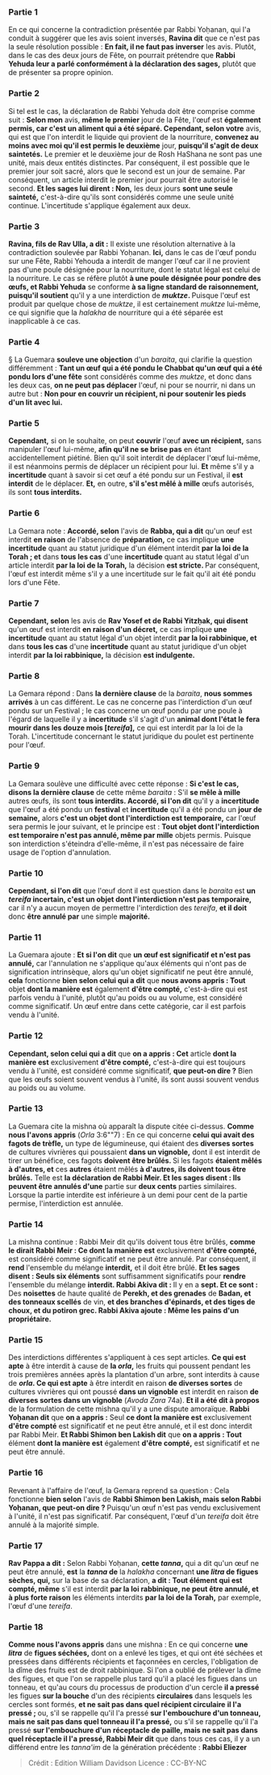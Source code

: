
### Partie 1
En ce qui concerne la contradiction présentée par Rabbi Yoḥanan, qui l'a conduit à suggérer que les avis soient inversés, <b>Ravina dit</b> que ce n'est pas la seule résolution possible : <b>En fait, il ne faut pas inverser</b> les avis. Plutôt, dans le cas des deux jours de Fête, on pourrait prétendre que <b>Rabbi Yehuda leur a parlé conformément à la déclaration des sages,</b> plutôt que de présenter sa propre opinion.

### Partie 2
Si tel est le cas, la déclaration de Rabbi Yehuda doit être comprise comme suit : <b>Selon mon</b> avis, <b>même le premier</b> jour de la Fête, l'œuf est <b>également permis, car c'est un aliment qui a été séparé. Cependant, selon votre</b> avis, qui est que l'on interdit le liquide qui provient de la nourriture, <b>convenez au moins avec moi qu'il est permis le deuxième</b> jour, <b>puisqu'il s'agit de deux saintetés.</b> Le premier et le deuxième jour de Rosh HaShana ne sont pas une unité, mais deux entités distinctes. Par conséquent, il est possible que le premier jour soit sacré, alors que le second est un jour de semaine. Par conséquent, un article interdit le premier jour pourrait être autorisé le second. <b>Et les sages lui dirent : Non,</b> les deux jours <b>sont une seule sainteté,</b> c'est-à-dire qu'ils sont considérés comme une seule unité continue. L'incertitude s'applique également aux deux.

### Partie 3
<b>Ravina, fils de Rav Ulla, a dit :</b> Il existe une résolution alternative à la contradiction soulevée par Rabbi Yoḥanan. <b>Ici,</b> dans le cas de l'œuf pondu sur une Fête, Rabbi Yehouda a interdit de manger l'œuf car il ne provient pas d'une poule désignée pour la nourriture, dont le statut légal est celui de la nourriture. Le cas se réfère plutôt <b>à une poule désignée pour pondre des œufs, et Rabbi Yehuda</b> se conforme <b>à sa ligne standard de <b>raisonnement</b>, puisqu'il soutient</b> qu'il y a une interdiction de <b><i>muktze</i>. </b> Puisque l'œuf est produit par quelque chose de <i>muktze</i>, il est certainement <i>muktze</i> lui-même, ce qui signifie que la <i>halakha</i> de nourriture qui a été séparée est inapplicable à ce cas.

### Partie 4
§ La Guemara <b>souleve une objection</b> d'un <i>baraita</i>, qui clarifie la question différemment : <b>Tant un œuf qui a été pondu le Chabbat qu'un œuf qui a été pondu lors d'une fête</b> sont considérés comme des <i>muktze</i>, et donc dans les deux cas, <b>on ne peut pas déplacer</b> l'œuf, ni pour se nourrir, ni dans un autre but : <b>Non pour en couvrir un récipient, ni pour soutenir les pieds d'un lit avec lui.</b>

### Partie 5
<b>Cependant,</b> si on le souhaite, on peut <b>couvrir</b> l'œuf <b>avec un récipient,</b> sans manipuler l'œuf lui-même, <b>afin qu'il ne se brise pas</b> en étant accidentellement piétiné. Bien qu'il soit interdit de déplacer l'œuf lui-même, il est néanmoins permis de déplacer un récipient pour lui. <b>Et</b> même s'il y a <b>incertitude</b> quant à savoir si cet œuf a été pondu sur un Festival, il <b>est interdit</b> de le déplacer. <b>Et,</b> en outre, <b>s'il s'est mêlé à mille</b> œufs autorisés, ils sont <b>tous interdits.</b>

### Partie 6
La Gemara note : <b>Accordé, selon</b> l'avis de <b>Rabba, qui a dit</b> qu'un œuf est interdit <b>en raison</b> de l'absence de <b>préparation,</b> ce cas implique <b>une incertitude</b> quant au statut juridique d'un élément interdit <b>par la loi de la Torah ; et</b> dans <b>tous les cas</b> d'une <b>incertitude</b> quant au statut légal d'un article interdit <b>par la loi de la Torah,</b> la décision <b>est stricte. </b> Par conséquent, l'œuf est interdit même s'il y a une incertitude sur le fait qu'il ait été pondu lors d'une Fête.

### Partie 7
<b>Cependant, selon</b> les avis de <b>Rav Yosef et de Rabbi Yitzḥak, qui disent</b> qu'un œuf est interdit <b>en raison d'un décret,</b> ce cas implique <b>une incertitude</b> quant au statut légal d'un objet interdit <b>par la loi rabbinique, et</b> dans <b>tous les cas</b> d'une <b>incertitude</b> quant au statut juridique d'un objet interdit <b>par la loi rabbinique,</b> la décision <b>est indulgente. </b>

### Partie 8
La Gemara répond : Dans <b>la dernière clause</b> de la <i>baraita</i>, <b>nous sommes arrivés</b> à un cas différent. Le cas ne concerne pas l'interdiction d'un œuf pondu sur un Festival ; le cas concerne un œuf pondu par une poule à l'égard de laquelle il y a <b>incertitude</b> s'il s'agit d'un <b>animal dont l'état le fera mourir dans les douze mois [<i>tereifa</i>],</b> ce qui est interdit par la loi de la Torah. L'incertitude concernant le statut juridique du poulet est pertinente pour l'œuf.

### Partie 9
La Gemara soulève une difficulté avec cette réponse : <b>Si c'est le cas, disons la dernière clause</b> de cette même <i>baraita</i> : S'il <b>se mêle à mille</b> autres œufs, ils sont <b>tous interdits. Accordé, si l'on dit</b> qu'il y a <b>incertitude</b> que l'œuf a été pondu un <b>festival</b> et <b>incertitude</b> qu'il a été pondu un <b>jour de semaine,</b> alors <b>c'est un objet dont l'interdiction est temporaire,</b> car l'œuf sera permis le jour suivant, et le principe est : <b>Tout objet dont l'interdiction est temporaire n'est pas annulé, même par mille</b> objets permis. Puisque son interdiction s'éteindra d'elle-même, il n'est pas nécessaire de faire usage de l'option d'annulation.

### Partie 10
<b>Cependant, si l'on dit</b> que l'œuf dont il est question dans le <i>baraita</i> est <b>un <i>tereifa</i> incertain, c'est un objet dont l'interdiction n'est pas temporaire,</b> car il n'y a aucun moyen de permettre l'interdiction des <i>tereifa</i>, <b>et il doit</b> donc <b>être annulé par</b> une simple <b>majorité.</b>

### Partie 11
La Guemara ajoute : <b>Et si l'on dit</b> que <b>un œuf est significatif et n'est pas annulé,</b> car l'annulation ne s'applique qu'aux éléments qui n'ont pas de signification intrinsèque, alors qu'un objet significatif ne peut être annulé, <b>cela</b> fonctionne <b>bien selon celui qui a dit</b> que <b>nous avons appris : Tout</b> objet <b>dont la manière est</b> également <b>d'être compté,</b> c'est-à-dire qui est parfois vendu à l'unité, plutôt qu'au poids ou au volume, est considéré comme significatif. Un œuf entre dans cette catégorie, car il est parfois vendu à l'unité.

### Partie 12
<b>Cependant, selon celui qui a dit</b> que <b>on a appris : Cet</b> article <b>dont la manière est</b> exclusivement <b>d'être compté,</b> c'est-à-dire qui est toujours vendu à l'unité, est considéré comme significatif, <b>que peut-on dire ?</b> Bien que les œufs soient souvent vendus à l'unité, ils sont aussi souvent vendus au poids ou au volume.

### Partie 13
La Guemara cite la mishna où apparaît la dispute citée ci-dessus. <b>Comme nous l'avons appris</b> (<i>Orla</i> 3:6""7) : En ce qui concerne <b>celui qui avait des fagots de trèfle,</b> un type de légumineuse, qui étaient des <b>diverses sortes</b> de cultures vivrières qui poussaient <b>dans un vignoble,</b> dont il est interdit de tirer un bénéfice, ces fagots <b>doivent être brûlés. </b> Si les fagots <b>étaient mêlés à d'autres, et</b> ces <b>autres</b> étaient mêlés <b>à d'autres, ils doivent tous être brûlés.</b> Telle est <b>la déclaration de Rabbi Meir. Et les sages disent : Ils peuvent être annulés d'une</b> partie sur <b>deux cents</b> parties similaires. Lorsque la partie interdite est inférieure à un demi pour cent de la partie permise, l'interdiction est annulée.

### Partie 14
La mishna continue : Rabbi Meir dit qu'ils doivent tous être brûlés, <b>comme le dirait Rabbi Meir : Ce dont la manière est</b> exclusivement <b>d'être compté,</b> est considéré comme significatif et ne peut être annulé. Par conséquent, il <b>rend</b> l'ensemble du mélange <b>interdit,</b> et il doit être brûlé. <b>Et les sages disent : Seuls six éléments</b> sont suffisamment significatifs pour <b>rendre</b> l'ensemble du mélange <b>interdit. Rabbi Akiva dit : </b> Il y en a <b>sept. Et ce sont :</b> Des <b>noisettes</b> de haute qualité de <b>Perekh, et des grenades</b> de <b>Badan, et des tonneaux scellés</b> de vin, <b>et des branches d'épinards, et des tiges de choux, et du potiron grec. Rabbi Akiva ajoute : Même les pains d'un propriétaire.</b>

### Partie 15
Des interdictions différentes s'appliquent à ces sept articles. <b>Ce qui est apte</b> à être interdit à cause de <b>la <i>orla</i>,</b> les fruits qui poussent pendant les trois premières années après la plantation d'un arbre, sont interdits à cause de <b><i>orla</i>. Ce qui est apte</b> à être interdit en raison <b>de diverses sortes</b> de cultures vivrières qui ont poussé <b>dans un vignoble</b> est interdit en raison <b>de diverses sortes dans un vignoble</b> (<i>Avoda Zara</i> 74a). <b>Et il a été dit à propos</b> de la formulation de cette mishna qu'il y a une dispute amoraïque. <b>Rabbi Yoḥanan dit</b> que <b>on a appris :</b> Seul <b>ce dont la manière est</b> exclusivement <b>d'être compté</b> est significatif et ne peut être annulé, et il est donc interdit par Rabbi Meir. <b>Et Rabbi Shimon ben Lakish dit</b> que <b>on a appris : Tout</b> élément <b>dont la manière est</b> également <b>d'être compté,</b> est significatif et ne peut être annulé.

### Partie 16
Revenant à l'affaire de l'œuf, la Gemara reprend sa question : Cela fonctionne <b>bien selon</b> l'avis de <b>Rabbi Shimon ben Lakish, mais selon Rabbi Yoḥanan, que peut-on dire ? </b> Puisqu'un œuf n'est pas vendu exclusivement à l'unité, il n'est pas significatif. Par conséquent, l'œuf d'un <i>tereifa</i> doit être annulé à la majorité simple.

### Partie 17
<b>Rav Pappa a dit :</b> Selon Rabbi Yoḥanan, <b>cette <i>tanna</i>,</b> qui a dit qu'un œuf ne peut être annulé, <b>est</b> la <b><i>tanna</i> de</b> la <i>halakha</i> concernant <b>une <i>litra</i> de figues sèches, qui,</b> sur la base de sa déclaration, <b>a dit : Tout élément qui est compté, même</b> s'il est interdit <b>par la loi rabbinique, ne peut être annulé, et à plus forte raison</b> les éléments interdits <b>par la loi de la Torah,</b> par exemple, l'œuf d'une <i>tereifa</i>.

### Partie 18
<b>Comme nous l'avons appris</b> dans une mishna : En ce qui concerne <b>une <i>litra</i></b> de <b>figues séchées,</b> dont on a enlevé les tiges, et qui ont été séchées et pressées dans différents récipients et façonnées en cercles, l'obligation de la dîme des fruits est de droit rabbinique. Si l'on a oublié de prélever la dîme des figues, et que l'on se rappelle plus tard qu'il a placé les figues dans un tonneau, et qu'au cours du processus de production d'un cercle <b>il a pressé</b> les figues <b>sur la bouche</b> d'un des récipients <b>circulaires</b> dans lesquels les cercles sont formés, <b>et ne sait pas dans quel récipient circulaire</b> <b>il l'a pressé ; </b> ou, s'il se rappelle qu'il l'a pressé <b>sur l'embouchure d'un tonneau, mais ne sait pas dans quel tonneau il l'a pressé,</b> ou s'il se rappelle qu'il l'a pressé <b>sur l'embouchure d'un</b> <b>réceptacle de paille, mais ne sait pas dans quel réceptacle il l'a pressé, Rabbi Meir dit</b> que dans tous ces cas, il y a un différend entre les <i>tanna'im</i> de la génération précédente : <b>Rabbi Eliezer</b>

>Crédit : Edition William Davidson
>Licence : CC-BY-NC